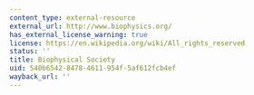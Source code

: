 ```yaml
---
content_type: external-resource
external_url: http://www.biophysics.org/
has_external_license_warning: true
license: https://en.wikipedia.org/wiki/All_rights_reserved
status: ''
title: Biophysical Society
uid: 540b6542-8478-4611-954f-5af612fcb4ef
wayback_url: ''
---
```

